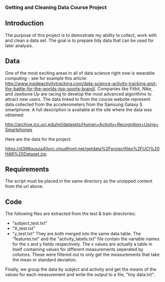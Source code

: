 ### Getting and Cleaning Data Course Project

## Introduction

The purpose of this project is to demostrate my ability to collect, work with and clean a data set. The goal is to prepare tidy data that can be used for later analysis. 

## Data

One of the most exciting areas in all of data science right now is wearable computing - see for example this article: http://www.insideactivitytracking.com/data-science-activity-tracking-and-the-battle-for-the-worlds-top-sports-brand/. Companies like Fitbit, Nike, and Jawbone Up are racing to develop the most advanced algorithms to attract new users. The data linked to from the course website represent data collected from the accelerometers from the Samsung Galaxy S smartphone. A full description is available at the site where the data was obtained:

http://archive.ics.uci.edu/ml/datasets/Human+Activity+Recognition+Using+Smartphones

Here are the data for the project:

https://d396qusza40orc.cloudfront.net/getdata%2Fprojectfiles%2FUCI%20HAR%20Dataset.zip


## Requirements

The script must be placed in the same directory as the unzipped content from the url above. 


## Code

The following files are extracted from the test & train directories:
* "subject_test.txt"
* "X_test.txt"
* "y_test.txt"
They are both merged into the same data table. The "features.txt" and the "activity_labels.txt" file contain the variable names for the x and y fields respectively. The x values are actually a table in itself containing values for different measurements seperated by columns. These were filtered out to only get the measurements that take the mean or standard deviation. 

Finally, we group the data by subject and activity and get the means of the values for each measurement and write the output to a file, "tiny data.txt". 

